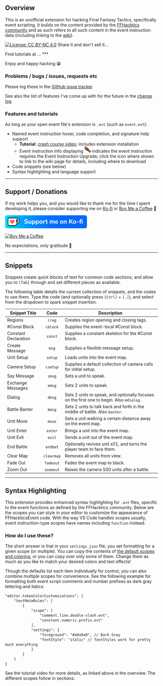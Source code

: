## Overview

This is an unofficial extension for hacking Final Fantasy Tactics, specifically event scripting. It builds on the content provided by the [FFHacktics community](https://ffhacktics.com/) and as such refers to all such content in the event instruction data (including linking to the [wiki](https://ffhacktics.com/wiki/Main_Page)).

[![License: CC BY-NC 4.0](https://img.shields.io/badge/License-CC%20BY--NC%204.0-lightgrey.svg)](http://creativecommons.org/licenses/by-nc/4.0/)
Share it and don't sell it...

Find tutorials at ... ***

Enjoy and happy hacking 😁

### Problems / bugs / issues, requests etc

Please log these in the [GitHub issue tracker](https://github.com/equinox-and-solstice/ffhacktics-event-support/issues).

See also the list of features I've come up with for the future in the [change log](CHANGELOG.md).

### Features and tutorials

As long as your open event file's extension is `.evt` (such as `event.evt`):

- Named event instruction hover, code completion, and signature help support
  - **Tutorial**: [crash course video](https://www.youtube.com/watch?v=btLANdB91fg); includes extension installation
  - Event instruction info displaying [![Requires Event Instruction Upgrade - click for Wiki page](icon/EIU_icon.png)](https://ffhacktics.com/wiki/Event_Instruction_Upgrade) indicates the event instruction requires the Event Instruction Upgrade; click the icon where shown to link to the wiki page for details, including where to download
- Code snippets (see below)
- Syntax highlighting and language support

---

## Support / Donations

If my work helps you, and you would like to thank me for the time I spent developing it, please consider supporting me on [Ko-fi](https://ko-fi.com/nikomarble) or [Buy Me a Coffee](https://buymeacoffee.com/nikodaemus) 🙏

[![Support me on Ko-fi](icon\kofi_button_blue_half.png)](https://ko-fi.com/nikomarble)

[![Buy Me a Coffee](https://www.buymeacoffee.com/assets/img/custom_images/yellow_img.png)](https://buymeacoffee.com/nikodaemus)

No expectations, only gratitude 🙏

---

## Snippets

Snippets create quick blocks of text for common code sections, and allow you to `[Tab]` through and set different pieces as available.

The following table details the current collection of snippets, and the codes to use them. Type the code (and optionally press `[Ctrl]` + `[.]`), and select from the dropdown to spark snippet insertion.

| Snippet Title              | Code       | Description                                 |
|----------------------------|:----------:|---------------------------------------------|
| Regions                    | `creg`     | Creates region opening and closing tags.    |
| #Const Block               | `cblock`   | Supplies the event-local #Const block.      |
| Constant Declaration       | `const`    | Supplies a constant skeleton for the #Const block. |
| Create Message             | `msg`      | Supplies a flexible message setup.          |
| Unit Setup                 | `setup`    | Loads units into the event map.             |
| Camera Setup               | `csetup`   | Supplies a default collection of camera calls for initial setup. |
| Say Message                | `smsg`     | Sets a unit to speak.                       |
| Exchange Messages          | `emsg`     | Sets 2 units to speak.                      |
| Dialog                     | `dmsg`     | Sets 2 units to speak, and optionally focuses on the first one to begin. Also `mdialog`. |
| Battle Banter              | `bmsg`     | Sets 2 units to talk back and forth in the middle of battle. Also `banter`. |
| Unit Move                  | `move`     | Sets a unit walking a certain distance away on the event map. |
| Unit Enter                 | `enter`    | Brings a unit into the event map.           |
| Unit Exit                  | `exit`     | Sends a unit out of the event map.          |
| End Battle                 | `endbat`   | Optionally revives unit x01, and turns the player team to face them. |
| Clear Map                  | `clearmap` | Removes all units from view.                |
| Fade Out                   | `fadeout`  | Fades the event map to black.               |
| Zoom Out                   | `zoomout`  | Raises the camera 500 units after a battle. |

---

## Syntax Highlighting

This extension provides enhanced syntax highlighting for `.evt` files, specific to the event functions as defined by the FFHacktics community. Below are the scopes you can style in your editor to customize the appearance of FFHackticsEvent code. With the way VS Code handles scopes usually, event instruction-type scopes have names including `function` instead.

### How do I use these?

The short answer is that in your `settings.json` file, you set formatting for a given scope (or multiple). You can copy the contents of [the default scopes and coloring](ffhacktics-event-all-scopes.jsonc), or you can copy over only some of them. Change them as much as you like to match your desired colors and text effects!

Though the defaults list each item individually for control, you can also combine multiple scopes for convenience. See the following example for formatting both event script comments and number prefixes as dark gray lettering and italics:

```jsonc
"editor.tokenColorCustomizations": {
    "textMateRules": [
        {
            "scope": [
                "comment.line.double-slash.evt",
                "constant.numeric.prefix.evt"
            ],
            "settings": {
                "foreground": "#a9a9a9", // Dark Gray
                "fontStyle": "italic" // fontStyles work for pretty much everything
            }
        }
    ]
}
```

See the tutorial video for more details, as linked above in the overview. The different scopes follow in sections:
